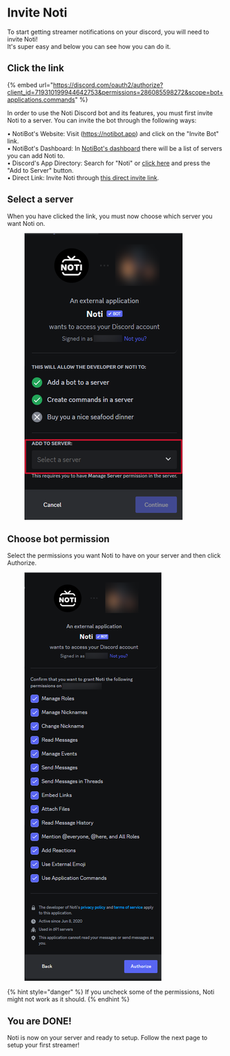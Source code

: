 # Invite Noti

To start getting streamer notifications on your discord, you will need to invite Noti! \
It's super easy and below you can see how you can do it.

## Click the link

{% embed url="https://discord.com/oauth2/authorize?client_id=719310199944642753&permissions=286085598272&scope=bot+applications.commands" %}

In order to use the Noti Discord bot and its features, you must first invite Noti to a server. You can invite the bot through the following ways:

• NotiBot's Website: Visit (https://notibot.app) and click on the "Invite Bot" link.
\
• NotiBot's Dashboard: In [NotiBot's dashboard]([url](https://notibot.app/dashboard)) there will be a list of servers you can add Noti to.
\
• Discord's App Directory: Search for "Noti" or [click here]([url](https://discord.com/application-directory/719310199944642753)) and press the "Add to Server" button.
\
• Direct Link: Invite Noti through [this direct invite link]([url](https://discord.com/oauth2/authorize?client_id=719310199944642753&permissions=286085598272&scope=bot+applications.commands)).


## Select a server

When you have clicked the link, you must now choose which server you want Noti on.

<figure><img src="../.gitbook/assets/Invite 1 " alt=""><figcaption></figcaption></figure>

## Choose bot permission

Select the permissions you want Noti to have on your server and then click Authorize.

<figure><img src="../.gitbook/assets/Invite 2" alt=""><figcaption></figcaption></figure>

{% hint style="danger" %}
If you uncheck some of the permissions, Noti might not work as it should.
{% endhint %}

## You are DONE!&#x20;

Noti is now on your server and ready to setup. Follow the next page to setup your first streamer!&#x20;
